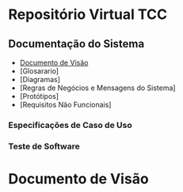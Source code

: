 # Repositório Virtual TCC

## Documentação do Sistema
 - [Documento de Visão](#ducumento)
 - [Glosarario]
 - [Diagramas]
 - [Regras de Negócios e Mensagens do Sistema]
 - [Protótipos]
 - [Requisitos Não Funcionais]

### Especificações de Caso de Uso
### Teste de Software

<a name="ducumento"/>

# Documento de Visão

 
